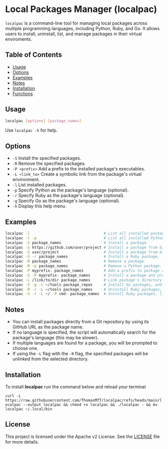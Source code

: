 # Local Packages Manager (localpac)

`localpac` is a command-line tool for managing local packages across multiple programming languages, including Python, Ruby, and Go. It allows users to install, uninstall, list, and manage packages in their virtual enviroments.

## Table of Contents
- [Usage](#usage)
- [Options](#options)
- [Examples](#examples)
- [Notes](#notes)
- [Installation](#installation)
- [Functions](#functions)

## Usage
```bash
localpac [options] [package_names]
```
Use `localpac -h` for help.

## Options
- `-S`                Install the specified packages.
- `-R`                Remove the specified packages.
- `-P <prefix>`       Add a prefix to the installed package's executables.
- `-L <link_to>`      Create a symbolic link from the package's virtual environment.
- `-l`                List installed packages.
- `-p`                Specify Python as the package's language (optional).
- `-r`                Specify Ruby as the package's language (optional).
- `-g`                Specify Go as the package's language (optional).
- `-h`                Display this help menu.

## Examples
```bash
localpac -l                                 # List all installed packages.
localpac -l -p                              # List all installed Python packages.
localpac -S package_names                   # Install a package.
localpac -S https://github.com/user/project # Install a package from GitHub by link.
localpac -S user/project                    # Install a package from GitHub by user/project.
localpac -S -r package_names                # Install a Ruby package.
localpac -R package_names                   # Remove a package.
localpac -R -p package_names                # Remove a Python package.
localpac -P myprefix- package_names         # Add a prefix to package commands.
localpac -S -P myprefix- package_names      # Install a package and prefix its commands.
localpac -L /link/to/dir package_names      # Link package's directory to link/to/dir.
localpac -S -g -L ~/tools package_repos     # Install Go packages, and link to ~/tools/package_names.
localpac -R -r -L ~/tools package_names     # Uninstall Ruby packages, unlink link at ~/tools/package_names.
localpac -S -r -L ~/ -P cmd- package_names  # Install Ruby packages, link to ~/ and prefix exec files with cmd-.
```

## Notes
- You can install packages directly from a Git repository by using its GitHub URL as the package name.
- If no language is specified, the script will automatically search for the package's language (this may be slower).
- If multiple languages are found for a package, you will be prompted to choose one.
- If using the `-L` flag with the `-R` flag, the specified packages will be unlinked from the selected directory.

## Installation
To install **localpac** run the command below and reload your terminal

`curl -L https://raw.githubusercontent.com/ThomasMTT/localpac/refs/heads/main/localpac --output localpac && chmod +x localpac && ./localpac - && mv localpac ~/.local/bin`

## License

This project is licensed under the Apache v2 License. See the [LICENSE](LICENSE) file for more details.
